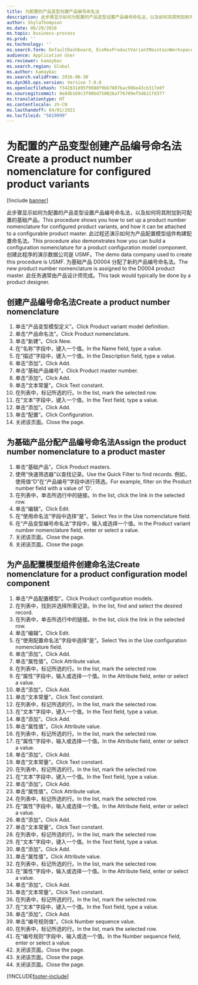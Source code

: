 ```yaml
---
title: 为配置的产品变型创建产品编号命名法
description: 此步骤显示如何为配置的产品变型设置产品编号命名法，以及如何将其附加到可配置的基础产品。
author: ShylaThompson
ms.date: 08/29/2018
ms.topic: business-process
ms.prod: ''
ms.technology: ''
ms.search.form: DefaultDashboard, EcoResProductVariantMaintainWorkspace, EcoResNomenclature, EcoResProductListPage, EcoResProductDetails, PCProductConfigurationModelListPage, PCProductConfigurationModelDetails
audience: Application User
ms.reviewer: kamaybac
ms.search.region: Global
ms.author: kamaybac
ms.search.validFrom: 2016-06-30
ms.dyn365.ops.version: Version 7.0.0
ms.openlocfilehash: f342831d95f9988f9bb7807bac986e43cb317e0f
ms.sourcegitcommit: 0e8db169c3f90bd750826af76709ef5d621fd377
ms.translationtype: HT
ms.contentlocale: zh-CN
ms.lasthandoff: 04/01/2021
ms.locfileid: "5819999"
---
```

# <a name="create-a-product-number-nomenclature-for-configured-product-variants"></a><span data-ttu-id="bb687-103">为配置的产品变型创建产品编号命名法</span><span class="sxs-lookup"><span data-stu-id="bb687-103">Create a product number nomenclature for configured product variants</span></span>

[!include [banner](../../includes/banner.md)]

<span data-ttu-id="bb687-104">此步骤显示如何为配置的产品变型设置产品编号命名法，以及如何将其附加到可配置的基础产品。</span><span class="sxs-lookup"><span data-stu-id="bb687-104">This procedure shows you how to set up a product number nomenclature for configured product variants, and how it can be attached to a configurable product master.</span></span> <span data-ttu-id="bb687-105">此过程还演示如何为产品配置模型组件构建配置命名法。</span><span class="sxs-lookup"><span data-stu-id="bb687-105">This procedure also demonstrates how you can build a configuration nomenclature for a product configuration model component.</span></span> <span data-ttu-id="bb687-106">创建此程序的演示数据公司是 USMF。</span><span class="sxs-lookup"><span data-stu-id="bb687-106">The demo data company used to create this procedure is USMF.</span></span> <span data-ttu-id="bb687-107">为基础产品 D0004 分配了新的产品编号命名法。</span><span class="sxs-lookup"><span data-stu-id="bb687-107">The new product number nomenclature is assigned to the D0004 product master.</span></span> <span data-ttu-id="bb687-108">此任务通常由产品设计师完成。</span><span class="sxs-lookup"><span data-stu-id="bb687-108">This task would typically be done by a product designer.</span></span>


## <a name="create-a-product-number-nomenclature"></a><span data-ttu-id="bb687-109">创建产品编号命名法</span><span class="sxs-lookup"><span data-stu-id="bb687-109">Create a product number nomenclature</span></span>
1. <span data-ttu-id="bb687-110">单击“产品变型模型定义”。</span><span class="sxs-lookup"><span data-stu-id="bb687-110">Click Product variant model definition.</span></span>
2. <span data-ttu-id="bb687-111">单击“产品命名法”。</span><span class="sxs-lookup"><span data-stu-id="bb687-111">Click Product nomenclature.</span></span>
3. <span data-ttu-id="bb687-112">单击“新建”。</span><span class="sxs-lookup"><span data-stu-id="bb687-112">Click New.</span></span>
4. <span data-ttu-id="bb687-113">在“名称”字段中，键入一个值。</span><span class="sxs-lookup"><span data-stu-id="bb687-113">In the Name field, type a value.</span></span>
5. <span data-ttu-id="bb687-114">在“描述”字段中，键入一个值。</span><span class="sxs-lookup"><span data-stu-id="bb687-114">In the Description field, type a value.</span></span>
6. <span data-ttu-id="bb687-115">单击“添加”。</span><span class="sxs-lookup"><span data-stu-id="bb687-115">Click Add.</span></span>
7. <span data-ttu-id="bb687-116">单击“基础产品编号”。</span><span class="sxs-lookup"><span data-stu-id="bb687-116">Click Product master number.</span></span>
8. <span data-ttu-id="bb687-117">单击“添加”。</span><span class="sxs-lookup"><span data-stu-id="bb687-117">Click Add.</span></span>
9. <span data-ttu-id="bb687-118">单击“文本常量”。</span><span class="sxs-lookup"><span data-stu-id="bb687-118">Click Text constant.</span></span>
10. <span data-ttu-id="bb687-119">在列表中，标记所选的行。</span><span class="sxs-lookup"><span data-stu-id="bb687-119">In the list, mark the selected row.</span></span>
11. <span data-ttu-id="bb687-120">在“文本”字段中，键入一个值。</span><span class="sxs-lookup"><span data-stu-id="bb687-120">In the Text field, type a value.</span></span>
12. <span data-ttu-id="bb687-121">单击“添加”。</span><span class="sxs-lookup"><span data-stu-id="bb687-121">Click Add.</span></span>
13. <span data-ttu-id="bb687-122">单击“配置”。</span><span class="sxs-lookup"><span data-stu-id="bb687-122">Click Configuration.</span></span>
14. <span data-ttu-id="bb687-123">关闭该页面。</span><span class="sxs-lookup"><span data-stu-id="bb687-123">Close the page.</span></span>

## <a name="assign-the-product-number-nomenclature-to-a-product-master"></a><span data-ttu-id="bb687-124">为基础产品分配产品编号命名法</span><span class="sxs-lookup"><span data-stu-id="bb687-124">Assign the product number nomenclature to a product master</span></span>
1. <span data-ttu-id="bb687-125">单击“基础产品”。</span><span class="sxs-lookup"><span data-stu-id="bb687-125">Click Product masters.</span></span>
2. <span data-ttu-id="bb687-126">使用“快速筛选器”以查找记录。</span><span class="sxs-lookup"><span data-stu-id="bb687-126">Use the Quick Filter to find records.</span></span> <span data-ttu-id="bb687-127">例如，使用值“D”在“产品编号”字段中进行筛选。</span><span class="sxs-lookup"><span data-stu-id="bb687-127">For example, filter on the Product number field with a value of 'D'.</span></span>
3. <span data-ttu-id="bb687-128">在列表中，单击所选行中的链接。</span><span class="sxs-lookup"><span data-stu-id="bb687-128">In the list, click the link in the selected row.</span></span>
4. <span data-ttu-id="bb687-129">单击“编辑”。</span><span class="sxs-lookup"><span data-stu-id="bb687-129">Click Edit.</span></span>
5. <span data-ttu-id="bb687-130">在“使用命名法”字段中选择“是”。</span><span class="sxs-lookup"><span data-stu-id="bb687-130">Select Yes in the Use nomenclature field.</span></span>
6. <span data-ttu-id="bb687-131">在“产品变型编号命名法”字段中，输入或选择一个值。</span><span class="sxs-lookup"><span data-stu-id="bb687-131">In the Product variant number nomenclature field, enter or select a value.</span></span>
7. <span data-ttu-id="bb687-132">关闭该页面。</span><span class="sxs-lookup"><span data-stu-id="bb687-132">Close the page.</span></span>
8. <span data-ttu-id="bb687-133">关闭该页面。</span><span class="sxs-lookup"><span data-stu-id="bb687-133">Close the page.</span></span>

## <a name="create-nomenclature-for-a-product-configuration-model-component"></a><span data-ttu-id="bb687-134">为产品配置模型组件创建命名法</span><span class="sxs-lookup"><span data-stu-id="bb687-134">Create nomenclature for a product configuration model component</span></span>
1. <span data-ttu-id="bb687-135">单击“产品配置模型”。</span><span class="sxs-lookup"><span data-stu-id="bb687-135">Click Product configuration models.</span></span>
2. <span data-ttu-id="bb687-136">在列表中，找到并选择所需记录。</span><span class="sxs-lookup"><span data-stu-id="bb687-136">In the list, find and select the desired record.</span></span>
3. <span data-ttu-id="bb687-137">在列表中，单击所选行中的链接。</span><span class="sxs-lookup"><span data-stu-id="bb687-137">In the list, click the link in the selected row.</span></span>
4. <span data-ttu-id="bb687-138">单击“编辑”。</span><span class="sxs-lookup"><span data-stu-id="bb687-138">Click Edit.</span></span>
5. <span data-ttu-id="bb687-139">在“使用配置命名法”字段中选择“是”。</span><span class="sxs-lookup"><span data-stu-id="bb687-139">Select Yes in the Use configuration nomenclature field.</span></span>
6. <span data-ttu-id="bb687-140">单击“添加”。</span><span class="sxs-lookup"><span data-stu-id="bb687-140">Click Add.</span></span>
7. <span data-ttu-id="bb687-141">单击“属性值”。</span><span class="sxs-lookup"><span data-stu-id="bb687-141">Click Attribute value.</span></span>
8. <span data-ttu-id="bb687-142">在列表中，标记所选的行。</span><span class="sxs-lookup"><span data-stu-id="bb687-142">In the list, mark the selected row.</span></span>
9. <span data-ttu-id="bb687-143">在“属性”字段中，输入或选择一个值。</span><span class="sxs-lookup"><span data-stu-id="bb687-143">In the Attribute field, enter or select a value.</span></span>
10. <span data-ttu-id="bb687-144">单击“添加”。</span><span class="sxs-lookup"><span data-stu-id="bb687-144">Click Add.</span></span>
11. <span data-ttu-id="bb687-145">单击“文本常量”。</span><span class="sxs-lookup"><span data-stu-id="bb687-145">Click Text constant.</span></span>
12. <span data-ttu-id="bb687-146">在列表中，标记所选的行。</span><span class="sxs-lookup"><span data-stu-id="bb687-146">In the list, mark the selected row.</span></span>
13. <span data-ttu-id="bb687-147">在“文本”字段中，键入一个值。</span><span class="sxs-lookup"><span data-stu-id="bb687-147">In the Text field, type a value.</span></span>
14. <span data-ttu-id="bb687-148">单击“添加”。</span><span class="sxs-lookup"><span data-stu-id="bb687-148">Click Add.</span></span>
15. <span data-ttu-id="bb687-149">单击“属性值”。</span><span class="sxs-lookup"><span data-stu-id="bb687-149">Click Attribute value.</span></span>
16. <span data-ttu-id="bb687-150">在列表中，标记所选的行。</span><span class="sxs-lookup"><span data-stu-id="bb687-150">In the list, mark the selected row.</span></span>
17. <span data-ttu-id="bb687-151">在“属性”字段中，输入或选择一个值。</span><span class="sxs-lookup"><span data-stu-id="bb687-151">In the Attribute field, enter or select a value.</span></span>
18. <span data-ttu-id="bb687-152">单击“添加”。</span><span class="sxs-lookup"><span data-stu-id="bb687-152">Click Add.</span></span>
19. <span data-ttu-id="bb687-153">单击“文本常量”。</span><span class="sxs-lookup"><span data-stu-id="bb687-153">Click Text constant.</span></span>
20. <span data-ttu-id="bb687-154">在列表中，标记所选的行。</span><span class="sxs-lookup"><span data-stu-id="bb687-154">In the list, mark the selected row.</span></span>
21. <span data-ttu-id="bb687-155">在“文本”字段中，键入一个值。</span><span class="sxs-lookup"><span data-stu-id="bb687-155">In the Text field, type a value.</span></span>
22. <span data-ttu-id="bb687-156">单击“添加”。</span><span class="sxs-lookup"><span data-stu-id="bb687-156">Click Add.</span></span>
23. <span data-ttu-id="bb687-157">单击“属性值”。</span><span class="sxs-lookup"><span data-stu-id="bb687-157">Click Attribute value.</span></span>
24. <span data-ttu-id="bb687-158">在列表中，标记所选的行。</span><span class="sxs-lookup"><span data-stu-id="bb687-158">In the list, mark the selected row.</span></span>
25. <span data-ttu-id="bb687-159">在“属性”字段中，输入或选择一个值。</span><span class="sxs-lookup"><span data-stu-id="bb687-159">In the Attribute field, enter or select a value.</span></span>
26. <span data-ttu-id="bb687-160">单击“添加”。</span><span class="sxs-lookup"><span data-stu-id="bb687-160">Click Add.</span></span>
27. <span data-ttu-id="bb687-161">单击“文本常量”。</span><span class="sxs-lookup"><span data-stu-id="bb687-161">Click Text constant.</span></span>
28. <span data-ttu-id="bb687-162">在列表中，标记所选的行。</span><span class="sxs-lookup"><span data-stu-id="bb687-162">In the list, mark the selected row.</span></span>
29. <span data-ttu-id="bb687-163">在“文本”字段中，键入一个值。</span><span class="sxs-lookup"><span data-stu-id="bb687-163">In the Text field, type a value.</span></span>
30. <span data-ttu-id="bb687-164">单击“添加”。</span><span class="sxs-lookup"><span data-stu-id="bb687-164">Click Add.</span></span>
31. <span data-ttu-id="bb687-165">单击“属性值”。</span><span class="sxs-lookup"><span data-stu-id="bb687-165">Click Attribute value.</span></span>
32. <span data-ttu-id="bb687-166">在列表中，标记所选的行。</span><span class="sxs-lookup"><span data-stu-id="bb687-166">In the list, mark the selected row.</span></span>
33. <span data-ttu-id="bb687-167">在“属性”字段中，输入或选择一个值。</span><span class="sxs-lookup"><span data-stu-id="bb687-167">In the Attribute field, enter or select a value.</span></span>
34. <span data-ttu-id="bb687-168">单击“添加”。</span><span class="sxs-lookup"><span data-stu-id="bb687-168">Click Add.</span></span>
35. <span data-ttu-id="bb687-169">单击“文本常量”。</span><span class="sxs-lookup"><span data-stu-id="bb687-169">Click Text constant.</span></span>
36. <span data-ttu-id="bb687-170">在列表中，标记所选的行。</span><span class="sxs-lookup"><span data-stu-id="bb687-170">In the list, mark the selected row.</span></span>
37. <span data-ttu-id="bb687-171">在“文本”字段中，键入一个值。</span><span class="sxs-lookup"><span data-stu-id="bb687-171">In the Text field, type a value.</span></span>
38. <span data-ttu-id="bb687-172">单击“添加”。</span><span class="sxs-lookup"><span data-stu-id="bb687-172">Click Add.</span></span>
39. <span data-ttu-id="bb687-173">单击“编号规则值”。</span><span class="sxs-lookup"><span data-stu-id="bb687-173">Click Number sequence value.</span></span>
40. <span data-ttu-id="bb687-174">在列表中，标记所选的行。</span><span class="sxs-lookup"><span data-stu-id="bb687-174">In the list, mark the selected row.</span></span>
41. <span data-ttu-id="bb687-175">在“编号规则”字段中，输入或选一个值。</span><span class="sxs-lookup"><span data-stu-id="bb687-175">In the Number sequence field, enter or select a value.</span></span>
42. <span data-ttu-id="bb687-176">关闭该页面。</span><span class="sxs-lookup"><span data-stu-id="bb687-176">Close the page.</span></span>
43. <span data-ttu-id="bb687-177">关闭该页面。</span><span class="sxs-lookup"><span data-stu-id="bb687-177">Close the page.</span></span>
44. <span data-ttu-id="bb687-178">关闭该页面。</span><span class="sxs-lookup"><span data-stu-id="bb687-178">Close the page.</span></span>



[!INCLUDE[footer-include](../../../includes/footer-banner.md)]